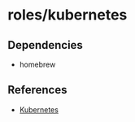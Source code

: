 # roles/kubernetes



## Dependencies
- homebrew



## References
- [Kubernetes](https://kubernetes.io/ja/)

